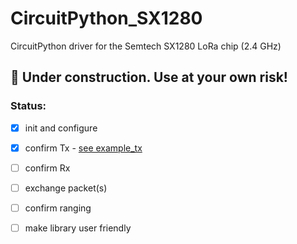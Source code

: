 # CircuitPython_SX1280
CircuitPython driver for the Semtech SX1280 LoRa chip (2.4 GHz)

## 🚧 Under construction. Use at your own risk!

### Status: 
- [x] init and configure 
- [x] confirm Tx - [see example_tx](example_tx.py)
- [ ] confirm Rx
- [ ] exchange packet(s)
- [ ] confirm ranging
- [ ] make library user friendly

